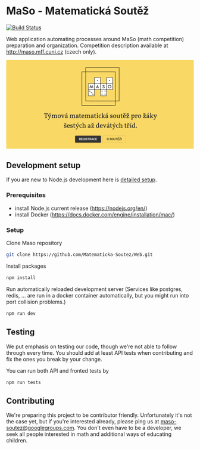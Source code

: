 # MaSo - Matematická Soutěž

[![Build Status](https://travis-ci.org/snEk42/MaSo.svg?branch=master)](https://travis-ci.org/snEk42/MaSo)

Web application automating processes around MaSo (math competition) preparation and organization.
Competition description available at <http://maso.mff.cuni.cz> (czech only).

![homepage image](header.png)

## Development setup

If you are new to Node.js development here is [detailed setup](./docs/linux-setup.md).

### Prerequisites

- install Node.js current release (<https://nodejs.org/en/>)
- install Docker (<https://docs.docker.com/engine/installation/mac/>)

### Setup

Clone Maso repository

```bash
git clone https://github.com/Matematicka-Soutez/Web.git
```

Install packages

```bash
npm install
```

Run automatically reloaded development server (Services like postgres, redis, ...
are run in a docker container automatically, but you might run into port collision problems.)

```bash
npm run dev
```

## Testing

We put emphasis on testing our code, though we're not able to follow through every time.
You should add at least API tests when contributing and fix the ones you break by your change.

You can run both API and fronted tests by

```bash
npm run tests
```

## Contributing

We're preparing this project to be contributor friendly. Unfortunately it's not the case yet,
but if you're interested already, please ping us at maso-soutez@googlegroups.com. You don't
even have to be a developer, we seek all people interested in math and additional ways of
educating children.